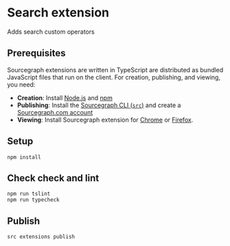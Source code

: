 # Search extension

Adds search custom operators

## Prerequisites

Sourcegraph extensions are written in TypeScript are distributed as bundled JavaScript files that run on the client. For creation, publishing, and viewing, you need:

- **Creation**: Install [Node.js](https://nodejs.org) and [npm](https://npmjs.com)
- **Publishing**: Install the [Sourcegraph CLI (`src`)](https://github.com/sourcegraph/src-cli#installation) and create a [Sourcegraph.com account](https://sourcegraph.com/sign-up)
- **Viewing**: Install Sourcegraph extension for [Chrome](https://chrome.google.com/webstore/detail/sourcegraph/dgjhfomjieaadpoljlnidmbgkdffpack) or [Firefox](https://addons.mozilla.org/en-US/firefox/addon/sourcegraph/).

## Setup
```
npm install
```

## Check check and lint
```
npm run tslint
npm run typecheck
```

## Publish
```
src extensions publish
```
